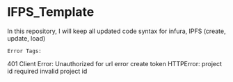 # IFPS_Template
In this repository, I will keep all updated code syntax for infura, IPFS (create, update, load)

```Error Tags:```

401 Client Error: Unauthorized for url
error create token HTTPError: project id required
invalid project id
